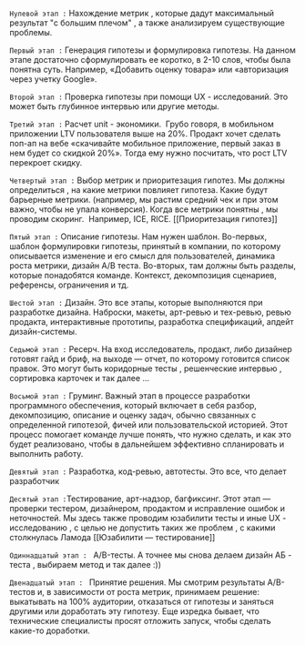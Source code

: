 `Нулевой этап :` Нахождение метрик , которые дадут максимальный результат "с большим плечом" , а также анализируем существующие проблемы. 

`Первый этап :` Генерация гипотезы и формулировка гипотезы.  На данном этапе достаточно сформулировать ее коротко, в 2-10 слов, чтобы была понятна суть. Например, «Добавить оценку товара» или «авторизация через учетку Google».

`Второй этап :` Проверка гипотезы при помощи UX - исследований. Это может быть глубинное интервью или другие методы. 

`Третий этап :` Расчет unit - экономики.  Грубо говоря, в мобильном приложении LTV пользователя выше на 20%. Продакт хочет сделать поп-ап на вебе «скачивайте мобильное приложение, первый заказ в нем будет со скидкой 20%». Тогда ему нужно посчитать, что рост LTV перекроет скидку. 

`Четвертый этап :` Выбор метрик и приоритезация гипотез. Мы должны определиться , на какие метрики повлияет гипотеза. Какие будут барьерные метрики. (например, мы растим средний чек и при этом важно, чтобы не упала конверсия). Когда все метрики понятны , мы проводим скоринг.  Например, ICE, RICE. [[Приоритезация гипотез]]

`Пятый этап :` Описание гипотезы. Нам нужен шаблон. Во-первых, шаблон формулировки гипотезы, принятый в компании, по которому описывается изменение и его смысл для пользователей, динамика роста метрики, дизайн A/B теста. Во-вторых, там должны быть разделы, которые понадобятся команде. Контекст, декомпозиция сценариев, референсы, ограничения и тд.

`Шестой этап :` Дизайн. Это все этапы, которые выполняются при разработке дизайна. Наброски, макеты, арт-ревью и тех-ревью, ревью продакта, интерактивные прототипы, разработка спецификаций, апдейт дизайн-системы.

`Седьмой этап :` Ресерч. На вход исследователь, продакт, либо дизайнер готовят гайд и бриф, на выходе — отчет, по которому готовится список правок. Это могут быть коридорные тесты , решенческие интервью , сортировка карточек и так далее ...

`Восьмой этап :` Груминг. Важный этап в процессе разработки программного обеспечения, который включает в себя разбор, декомпозицию, описание и оценку задач, обычно связанных с определенной гипотезой, фичей или пользовательской историей. Этот процесс помогает команде лучше понять, что нужно сделать, и как это будет реализовано, чтобы в дальнейшем эффективно спланировать и выполнить работу.

`Девятый этап :` Разработка, код-ревью, автотесты. Это все, что делает разработчик

`Десятый этап :`Тестирование, арт-надзор, багфиксинг. Этот этап — проверки тестером, дизайнером, продактом и исправление ошибок и неточностей. Мы здесь также проводим юзабилити тесты и иные UX - исследованию , с целью не допустить таких же проблем , с какими столкнулась Ламода [[Юзабилити — тестирование]]

`Одиннадцатый этап : ` A/B-тесты. А точнее мы снова делаем дизайн АБ - теста , выбираем метод и так далее :)) 

`Двенадцатый этап : ` Принятие решения. Мы смотрим результаты A/B-тестов и, в зависимости от роста метрик, принимаем решение: выкатывать на 100% аудитории, отказаться от гипотезы и заняться другими или доработать эту гипотезу. Еще изредка бывает, что технические специалисты просят отложить запуск, чтобы сделать какие-то доработки.


